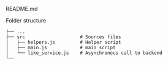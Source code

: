 README.md

Folder structure
```
├── ...
├── src                    # Sources files 
│   ├── helpers.js         # Helper script
│   ├── main.js            # main script
│   └── like_service.js    # Asynchronous call to backend
└──
```

